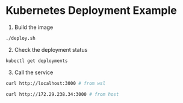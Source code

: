 # Kubernetes Deployment Example

1. Build the image

```bash
./deploy.sh
```

2. Check the deployment status

```bash
kubectl get deployments
```

3. Call the service

```bash
curl http://localhost:3000 # from wsl

curl http://172.29.238.34:3000 # from host
```
